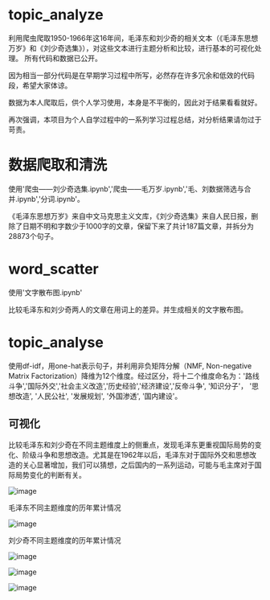 # topic_analyze

利用爬虫爬取1950-1966年这16年间，毛泽东和刘少奇的相关文本（《毛泽东思想万岁》和《刘少奇选集》），对这些文本进行主题分析和比较，进行基本的可视化处理。
所有代码和数据已公开。

因为相当一部分代码是在早期学习过程中所写，必然存在许多冗余和低效的代码段，希望大家体谅。

数据为本人爬取后，供个人学习使用，本身是不平衡的，因此对于结果看看就好。

再次强调，本项目为个人自学过程中的一系列学习过程总结，对分析结果请勿过于苛责。

# 数据爬取和清洗
使用'爬虫——刘少奇选集.ipynb','爬虫——毛万岁.ipynb','毛、刘数据筛选与合并.ipynb','分词.ipynb'。

《毛泽东思想万岁》来自中文马克思主义文库，《刘少奇选集》来自人民日报，删除了日期不明和字数少于1000字的文章，保留下来了共计187篇文章，并拆分为28873个句子。

# word_scatter

使用'文字散布图.ipynb'

比较毛泽东和刘少奇两人的文章在用词上的差异。并生成相关的文字散布图。


# topic_analyse

使用df-idf，用one-hat表示句子，并利用非负矩阵分解（NMF, Non-negative Matrix Factorization）降维为12个维度。经过区分，将十二个维度命名为：'路线斗争','国际外交','社会主义改造','历史经验','经济建设','反帝斗争', '知识分子'， '思想改造', '人民公社', '发展规划', '外国渗透', '国内建设'。

## 可视化

比较毛泽东和刘少奇在不同主题维度上的侧重点，发现毛泽东更重视国际局势的变化、阶级斗争和思想改造。尤其是在1962年以后，毛泽东对于国际外交和思想改造的关心显著增加，我们可以猜想，之后国内的一系列运动，可能与毛主席对于国际局势变化的判断有关。

![image](https://github.com/qiangjiaodeyugang/topic_analyze/blob/main/image/%E4%B8%BB%E9%A2%98%E5%8D%A0%E6%AF%94%E6%AF%94%E8%BE%83.png)

毛泽东不同主题维度的历年累计情况

![image](https://github.com/qiangjiaodeyugang/topic_analyze/blob/main/image/%E6%AF%9B%E6%B3%BD%E4%B8%9C%E9%80%90%E5%B9%B4%E7%B4%AF%E8%AE%A1%E5%8F%98%E5%8C%96.png)

刘少奇不同主题维度的历年累计情况

![image](https://github.com/qiangjiaodeyugang/topic_analyze/blob/main/image/%E5%88%98%E5%B0%91%E5%A5%87%E9%80%90%E5%B9%B4%E7%B4%AF%E8%AE%A1%E5%8F%98%E5%8C%96.png)


![image](https://github.com/qiangjiaodeyugang/topic_analyze/blob/main/image/%E5%9B%BD%E5%86%85%E5%BB%BA%E8%AE%BE.png)


![image](https://github.com/qiangjiaodeyugang/topic_analyze/blob/main/image/%E6%80%9D%E6%83%B3%E6%94%B9%E9%80%A0.png)


